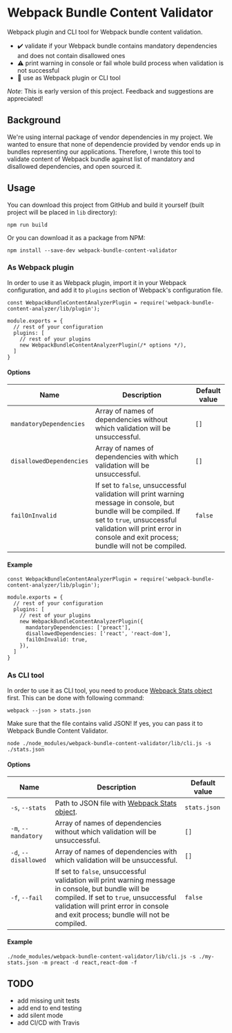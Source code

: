 # Webpack Bundle Content Validator
Webpack plugin and CLI tool for Webpack bundle content validation.

- ✔️ validate if your Webpack bundle contains mandatory dependencies and does not contain disallowed ones
- ⚠️ print warning in console or fail whole build process when validation is not successful
- 🤖 use as Webpack plugin or CLI tool

*Note*: This is early version of this project. Feedback and suggestions are appreciated!

## Background
We're using internal package of vendor dependencies in my project. We wanted to ensure that none of dependencie provided by vendor ends up in bundles representing our applications. Therefore, I wrote this tool to validate content of Webpack bundle against list of mandatory and disallowed dependencies, and open sourced it.

## Usage
You can download this project from GitHub and build it yourself (built project will be placed in `lib` directory):

```
npm run build
```

Or you can download it as a package from NPM:

```
npm install --save-dev webpack-bundle-content-validator
```

### As Webpack plugin
In order to use it as Webpack plugin, import it in your Webpack configuration, and add it to `plugins` section of Webpack's configuration file.

```
const WebpackBundleContentAnalyzerPlugin = require('webpack-bundle-content-analyzer/lib/plugin');

module.exports = {
  // rest of your configuration
  plugins: [
    // rest of your plugins
    new WebpackBundleContentAnalyzerPlugin(/* options */),
  ]
}
```

#### Options
| Name | Description | Default value |
|-|-|-|
| `mandatoryDependencies` | Array of names of dependencies without which validation will be unsuccessful. | `[]` |
| `disallowedDependencies` | Array of names of dependencies with which validation will be unsuccessful. | `[]` |
| `failOnInvalid` | If set to `false`, unsuccessful validation will print warning message in console, but bundle will be compiled. If set to `true`, unsuccessful validation will print error in console and exit process; bundle will not be compiled. | `false` |

#### Example
```
const WebpackBundleContentAnalyzerPlugin = require('webpack-bundle-content-analyzer/lib/plugin');

module.exports = {
  // rest of your configuration
  plugins: [
    // rest of your plugins
    new WebpackBundleContentAnalyzerPlugin({
      mandatoryDependencies: ['preact'],
      disallowedDependencies: ['react', 'react-dom'],
      failOnInvalid: true,
    }),
  ]
}
```

### As CLI tool
In order to use it as CLI tool, you need to produce [Webpack Stats object](https://webpack.js.org/api/stats/) first. This can be done with following command:

```
webpack --json > stats.json
```

Make sure that the file contains valid JSON! If yes, you can pass it to Webpack Bundle Content Validator.

```
node ./node_modules/webpack-bundle-content-validator/lib/cli.js -s ./stats.json
```

#### Options
| Name | Description | Default value |
|-|-|-|
| `-s`, `--stats` | Path to JSON file with [Webpack Stats object](https://webpack.js.org/api/stats/). | `stats.json` |
| `-m`, `--mandatory` | Array of names of dependencies without which validation will be unsuccessful. | `[]` |
| `-d`, `--disallowed` | Array of names of dependencies with which validation will be unsuccessful. | `[]` |
| `-f`, `--fail` | If set to `false`, unsuccessful validation will print warning message in console, but bundle will be compiled. If set to `true`, unsuccessful validation will print error in console and exit process; bundle will not be compiled. | `false` |

#### Example
```
./node_modules/webpack-bundle-content-validator/lib/cli.js -s ./my-stats.json -m preact -d react,react-dom -f
```

## TODO
* add missing unit tests
* add end to end testing
* add silent mode
* add CI/CD with Travis
